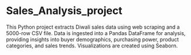 # Sales_Analysis_project
This Python project extracts Diwali sales data using web scraping and a 5000-row CSV file. Data is ingested into a Pandas DataFrame for analysis, providing insights into buyer demographics, purchasing power, product categories, and sales trends. Visualizations are created using Seaborn.

